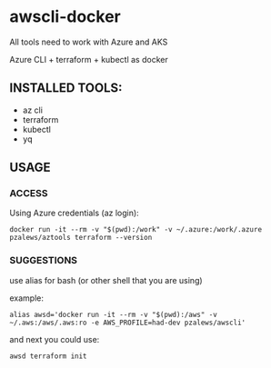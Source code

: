 # awscli-docker
All tools need to work with Azure and AKS 

Azure CLI + terraform + kubectl as docker

## INSTALLED TOOLS:
- az cli
- terraform
- kubectl
- yq

## USAGE 

### ACCESS 

Using Azure credentials (az login):

    docker run -it --rm -v "$(pwd):/work" -v ~/.azure:/work/.azure pzalews/aztools terraform --version


### SUGGESTIONS

use alias for bash (or other shell that you are using)

example: 

    alias awsd='docker run -it --rm -v "$(pwd):/aws" -v ~/.aws:/aws/.aws:ro -e AWS_PROFILE=had-dev pzalews/awscli'

and next you could use:

    awsd terraform init
